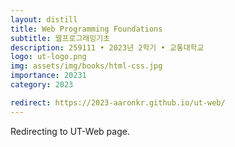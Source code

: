 ```yaml
---
layout: distill
title: Web Programming Foundations
subtitle: 웹프로그래밍기초
description: 259111 • 2023년 2학기 • 교통대학교
logo: ut-logo.png
img: assets/img/books/html-css.jpg
importance: 20231
category: 2023

redirect: https://2023-aaronkr.github.io/ut-web/
---
```


Redirecting to UT-Web page.
